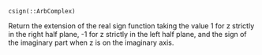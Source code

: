 ```
csign(::ArbComplex)
```

Return the extension of the real sign function taking the value 1 for z strictly in the right half plane, -1 for z strictly in the left half plane, and the sign of the imaginary part when z is on the imaginary axis.
